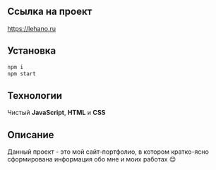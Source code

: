 ## Ccылка на проект

https://lehano.ru

## Установка

```sh
npm i
npm start
```

## Технологии

Чистый **JavaScript**, **HTML** и **CSS**

## Описание

Данный проект - это мой сайт-портфолио, в котором кратко-ясно сформирована информация обо мне и моих работах 😊
